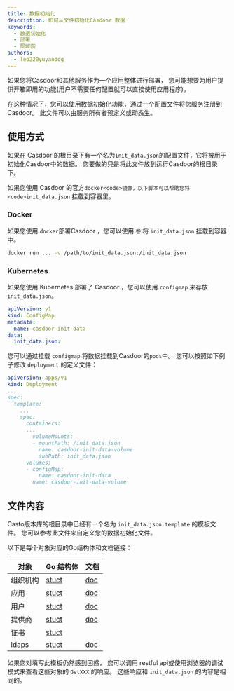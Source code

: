```yaml
---
title: 数据初始化
description: 如何从文件初始化Casdoor 数据
keywords:
  - 数据初始化
  - 部署
  - 局域网
authors:
  - leo220yuyaodog
---
```


如果您将Casdoor和其他服务作为一个应用整体进行部署， 您可能想要为用户提供开箱即用的功能(用户不需要任何配置就可以直接使用应用程序)。

在这种情况下，您可以使用数据初始化功能，通过一个配置文件将您服务注册到Casdoor。 此文件可以由服务所有者预定义或动态生。

## 使用方式

如果在 Casdoor 的根目录下有一个名为`init_data.json`的配置文件，它将被用于初始化Casdoor中的数据。 您要做的只是将此文件放到运行Casdoor的根目录下。

如果您使用 Casdoor 的官方`docker<code>镜像，以下脚本可以帮助您将 <code>init_data.json` 挂载到容器里。

### Docker
如果您使用 `docker`部署Casdoor ，您可以使用 `卷` 将 `init_data.json` 挂载到容器中。

```bash
docker run ... -v /path/to/init_data.json:/init_data.json
```

### Kubernetes
如果您使用 Kubernetes 部署了 Casdoor ，您可以使用 `configmap` 来存放 `init_data.json`。

```yaml
apiVersion: v1
kind: ConfigMap
metadata:
  name: casdoor-init-data
data:
  init_data.json:
```

您可以通过挂载 `configmap` 将数据挂载到Casdoor的`pods`中。 您可以按照如下例子修改 `deployment` 的定义文件：

```yaml
apiVersion: apps/v1
kind: Deployment
...
spec:
  template:
    ...
    spec:
      containers:
      ...
        volumeMounts:
        - mountPath: /init_data.json
          name: casdoor-init-data-volume
          subPath: init_data.json
      volumes:
      - configMap:
          name: casdoor-init-data
        name: casdoor-init-data-volume
```



## 文件内容

Casto版本库的根目录中已经有一个名为 `init_data.json.template` 的模板文件。 您可以参考此文件来自定义您的数据初始化文件。

以下是每个对象对应的Go结构体和文档链接：

| 对象    | Go 结构体                                                                                                               | 文档                                                    |
| ----- | -------------------------------------------------------------------------------------------------------------------- | ----------------------------------------------------- |
| 组织机构  | [stuct](https://github.com/casdoor/casdoor/blob/2fec3f72ae9a38891a951e55e088b4967cdf4836/object/organization.go#L32) | [doc](https://casdoor.org/docs/organization/overview) |
| 应用    | [stuct](https://github.com/casdoor/casdoor/blob/2fec3f72ae/object/application.go#L34)                                | [doc](https://casdoor.org/docs/application/overview)  |
| 用户    | [stuct](https://github.com/casdoor/casdoor/blob/2fec3f72ae9a38891a951e55e088b4967cdf4836/object/user.go#L27)         | [doc](https://casdoor.org/docs/user/overview)         |
| 提供商   | [stuct](https://github.com/casdoor/casdoor/blob/2fec3f72ae9a38891a951e55e088b4967cdf4836/object/provider.go#L25)     | [doc](https://casdoor.org/docs/provider/overview)     |
| 证书    | [stuct](https://github.com/casdoor/casdoor/blob/2fec3f72ae9a38891a951e55e088b4967cdf4836/object/cert.go#L24)         |                                                       |
| ldaps | [stuct](https://github.com/casdoor/casdoor/blob/2fec3f72ae9a38891a951e55e088b4967cdf4836/object/ldap.go#L28)         | [doc](https://casdoor.org/docs/ldap/overview)         |

如果您对填写此模板仍然感到困惑， 您可以调用 restful api或使用浏览器的调试模式来查看这些对象的 `GetXXX` 的响应。 这些响应和 `init_data.json` 的内容是相同的。